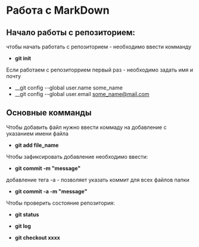 # __Работа с MarkDown__ #

## __Начало работы с репозиторием:__ 

чтобы начать работать с репозиторием - необходимо ввести комманду 

* __git init__

Если работаем с репозиторрием первый раз - необходимо задать имя и почту

* __git config --global user.name some_name
* __git config --global user.email some_name@mail.com

## __Основные комманды__ ##

Чтобы добавить файл нужно ввести коммаду на добавление с указанием имени файла

* __git add file_name__

Чтобы зафиксировать добавление необходимо ввести:
* __git commit -m "message"__

добавление тега -а - позволяет указать коммит для всех файлов папки
* __git commit -a -m "message"__

Чтобы проверить состояние репозитория:

* __git status__

* __git log__

* __git checkout xxxx__



